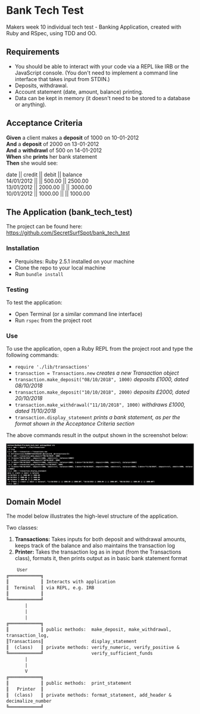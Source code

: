 # Bank Tech Test

Makers week 10 individual tech test - Banking Application, created with Ruby and RSpec, using TDD and OO.

## Requirements

- You should be able to interact with your code via a REPL like IRB or the JavaScript console. (You don't need to implement a command line interface that takes input from STDIN.)
- Deposits, withdrawal.
- Account statement (date, amount, balance) printing.
- Data can be kept in memory (it doesn't need to be stored to a database or anything).

## Acceptance Criteria

**Given** a client makes a **deposit** of 1000 on 10-01-2012 <br />
**And** a **deposit** of 2000 on 13-01-2012 <br />
**And** a **withdrawl** of 500 on 14-01-2012 <br />
**When** she **prints** her bank statement <br />
**Then** she would see: <br />

date || credit || debit || balance <br />
14/01/2012 || || 500.00 || 2500.00 <br />
13/01/2012 || 2000.00 || || 3000.00 <br />
10/01/2012 || 1000.00 || || 1000.00 <br />

## The Application (bank_tech_test)

The project can be found here:
https://github.com/SecretSurfSpot/bank_tech_test

### Installation
- Perquisites: Ruby 2.5.1 installed on your machine
- Clone the repo to your local machine
- Run `bundle install`

### Testing
To test the application:
- Open Terminal (or a similar command line interface)
- Run `rspec` from the project root

### Use
To use the application, open a Ruby REPL from the project root and type the following commands:
- `require './lib/transactions'`
- `transaction = Transactions.new` *creates a new Transaction object*
- `transaction.make_deposit("08/10/2018", 1000)` *deposits £1000, dated 08/10/2018*
- `transaction.make_deposit("10/10/2018", 2000)` *deposits £2000, dated 20/10/2018*
- `transaction.make_withdrawal("11/10/2018", 1000)` *withdraws £1000, dated 11/10/2018*
- `transaction.display_statement` *prints a bank statement, as per the format shown in the Acceptance Criteria section*

The above commands result in the output shown in the screenshot below:

![REPL screenshot](https://github.com/SecretSurfSpot/bank_tech_test/blob/master/images/Screen%20Shot%202018-10-11%20at%2012.52.24.png)

## Domain Model

The model below illustrates the high-level structure of the application.

Two classes:

1. **Transactions:** Takes inputs for both deposit and withdrawal amounts, keeps track of the balance and also maintains the transaction log
2. **Printer:** Takes the transaction log as in input (from the Transactions class), formats it, then prints output as in basic bank statement format

```
    User
╔════════════╗  
║            ║ Interacts with application
║  Terminal  ║ via REPL, e.g. IRB     
║            ║
╚════════════╝
       |
       |
       |                                   
╔════════════╗     
║            ║ public methods:  make_deposit, make_withdrawal, transaction_log,
║Transactions║                  display_statement
║  (class)   ║ private methods: verify_numeric, verify_positive &            
╚════════════╝                  verify_sufficient_funds    
       |
       |
       V                             
╔════════════╗
║            ║ public methods:  print_statement
║   Printer  ║                  
║  (class)   ║ private methods: format_statement, add_header & decimalize_number
╚════════════╝            

```
